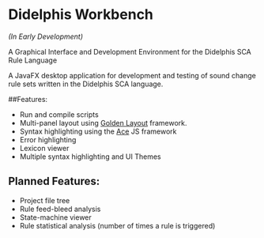 # Didelphis Workbench
*(In Early Development)*

A Graphical Interface and Development Environment for the Didelphis SCA Rule Language

A JavaFX desktop application for development and testing of sound change rule sets written in the Didelphis SCA language.

##Features:
 * Run and compile scripts
 * Multi-panel layout using [Golden Layout](http://www.golden-layout.com/) framework. 
 * Syntax highlighting using the [Ace](http://ace.c9.io) JS framework
 * Error highlighting
 * Lexicon viewer
 * Multiple syntax highlighting and UI Themes

## Planned Features:
 * Project file tree
 * Rule feed-bleed analysis
 * State-machine viewer
 * Rule statistical analysis (number of times a rule is triggered)
